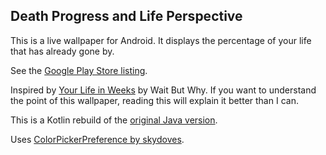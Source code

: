 ## Death Progress and Life Perspective

This is a live wallpaper for Android. It displays the percentage of your life that has already gone by. 

See the [Google Play Store listing](https://play.google.com/store/apps/details?id=com.machinerychorus.lifeprogresswallpaper).

Inspired by [Your Life in Weeks](https://waitbutwhy.com/2014/05/life-weeks.html) by Wait But Why.
If you want to understand the point of this wallpaper, reading this will explain it better than I can.

This is a Kotlin rebuild of the [original Java version](https://github.com/ethanmdavidson/DeathProgressOriginal).

Uses [ColorPickerPreference by skydoves](https://github.com/skydoves/ColorPickerPreference).